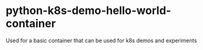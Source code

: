 # python-k8s-demo-hello-world-container
Used for a basic container that can be used for k8s demos and experiments
